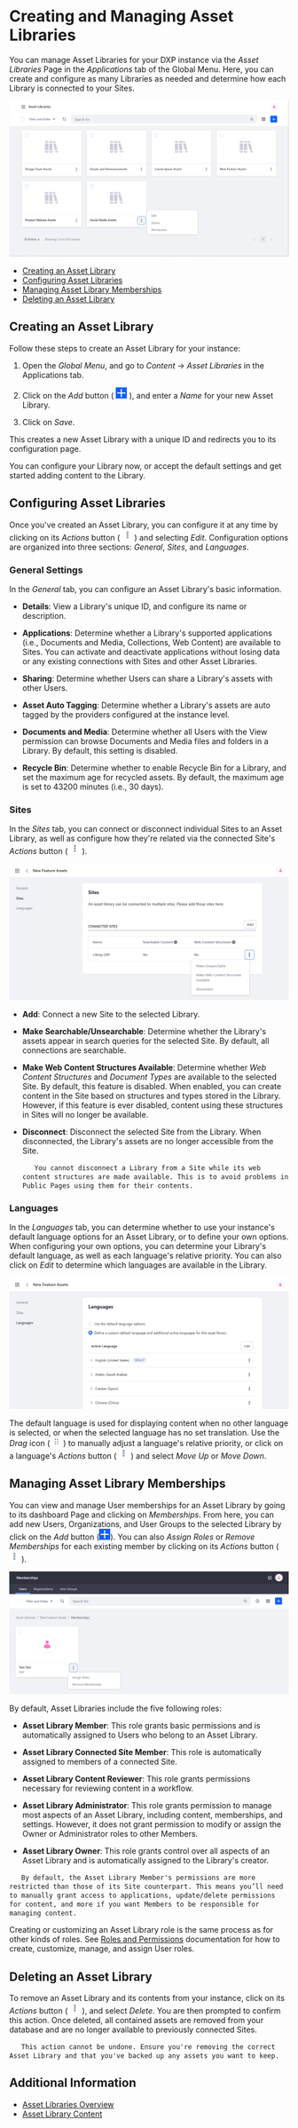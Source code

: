 # Creating and Managing Asset Libraries

You can manage Asset Libraries for your DXP instance via the *Asset Libraries* Page in the *Applications* tab of the Global Menu. Here, you can create and configure as many Libraries as needed and determine how each Library is connected to your Sites.

![Create and manage Asset Libraries for your DXP instance via the Asset Libraries Page in the Applications tab of the Global Menu.](./creating-and-managing-asset-libraries/images/01.png)

* [Creating an Asset Library](#creating-an-asset-library)
* [Configuring Asset Libraries](#configuring-asset-libraries)
* [Managing Asset Library Memberships](#managing-asset-library-memberships)
* [Deleting an Asset Library](#deleting-an-asset-library)

## Creating an Asset Library

Follow these steps to create an Asset Library for your instance:

1. Open the *Global Menu*, and go to *Content* &rarr; *Asset Libraries* in the Applications tab.

1. Click on the *Add* button ( ![Add button](../../images/icon-add.png) ), and enter a *Name* for your new Asset Library.

1. Click on *Save*.

This creates a new Asset Library with a unique ID and redirects you to its configuration page.

You can configure your Library now, or accept the default settings and get started adding content to the Library.

## Configuring Asset Libraries

Once you've created an Asset Library, you can configure it at any time by clicking on its *Actions* button ( ![Actions button](../../images/icon-actions.png) ) and selecting *Edit*. Configuration options are organized into three sections: *General*, *Sites*, and *Languages*. <!--IS THE FOLLOWING TEXT RELEVANT, OR TOO MUCH INFO? "You can also access a Library's settings via its dashboard page. Simply click on the *name* of the Asset Library you want to configure, and then click on *Settings*."-->

### General Settings

In the *General* tab, you can configure an Asset Library's basic information.

* **Details**: View a Library's unique ID, and configure its name or description.

* **Applications**: Determine whether a Library's supported applications (i.e., Documents and Media, Collections, Web Content) are available to Sites. You can activate and deactivate applications without losing data or any existing connections with Sites and other Asset Libraries.

* **Sharing**: Determine whether Users can share a Library's assets with other Users.

* **Asset Auto Tagging**: Determine whether a Library's assets are auto tagged by the providers configured at the instance level.

* **Documents and Media**: Determine whether all Users with the View permission can browse Documents and Media files and folders in a Library. By default, this setting is disabled.

* **Recycle Bin**: Determine whether to enable Recycle Bin for a Library, and set the maximum age for recycled assets. By default, the maximum age is set to 43200 minutes (i.e., 30 days).

### Sites

In the *Sites* tab, you can connect or disconnect individual Sites to an Asset Library, as well as configure how they're related via the connected Site's *Actions* button ( ![Actions button](../../images/icon-actions.png) ).

![Connect Sites to an Asset Library and configure their connection.](./creating-and-managing-asset-libraries/images/02.png)

* **Add**: Connect a new Site to the selected Library.

* **Make Searchable/Unsearchable**: Determine whether the Library's assets appear in search queries for the selected Site. By default, all connections are searchable.

* **Make Web Content Structures Available**: Determine whether *Web Content Structures* and *Document Types* are available to the selected Site. By default, this feature is disabled. When enabled, you can create content in the Site based on structures and types stored in the Library. However, if this feature is ever disabled, content using these structures in Sites will no longer be available.

* **Disconnect**: Disconnect the selected Site from the Library. When disconnected, the Library's assets are no longer accessible from the Site.

   ```important::
      You cannot disconnect a Library from a Site while its web content structures are made available. This is to avoid problems in Public Pages using them for their contents.
   ```

### Languages

In the *Languages* tab, you can determine whether to use your instance's default language options for an Asset Library, or to define your own options. When configuring your own options, you can determine your Library's default language, as well as each language's relative priority. You can also click on *Edit* to determine which languages are available in the Library.

![Use your instance's default language options for an Asset Library, or define your own](./creating-and-managing-asset-libraries/images/03.png)

The default language is used for displaying content when no other language is selected, or when the selected language has no set translation. Use the *Drag* icon ( ![Drag icon](../../images/icon-drag.png) ) to manually adjust a language's relative priority, or click on a language's *Actions* button ( ![Actions button](../../images/icon-actions.png) ) and select *Move Up* or *Move Down*.

## Managing Asset Library Memberships

You can view and manage User memberships for an Asset Library by going to its dashboard Page and clicking on *Memberships*. From here, you can add new Users, Organizations, and User Groups to the selected Library by click on the *Add* button (![Add button](../../images/icon-add.png)). You can also *Assign Roles* or *Remove Memberships* for each existing member by clicking on its *Actions* button ( ![Actions button](../../images/icon-actions.png) ).

![View an manage Asset Library memberships.](./creating-and-managing-asset-libraries/images/04.png)

By default, Asset Libraries include the five following roles:

* **Asset Library Member**: This role grants basic permissions and is automatically assigned to Users who belong to an Asset Library.

* **Asset Library Connected Site Member**: This role is automatically assigned to members of a connected Site. 

* **Asset Library Content Reviewer**: This role grants permissions necessary for reviewing content in a workflow.

* **Asset Library Administrator**: This role grants permission to manage most aspects of an Asset Library, including content, memberships, and settings. However, it does not grant permission to modify or assign the Owner or Administrator roles to other Members.

* **Asset Library Owner**: This role grants control over all aspects of an Asset Library and is automatically assigned to the Library's creator.

```note::
   By default, the Asset Library Member's permissions are more restricted than those of its Site counterpart. This means you’ll need to manually grant access to applications, update/delete permissions for content, and more if you want Members to be responsible for managing content.
```

Creating or customizing an Asset Library role is the same process as for other kinds of roles. See [Roles and Permissions](../../users-and-permissions/roles_and_permissions.html) documentation for how to create, customize, manage, and assign User roles.

## Deleting an Asset Library

To remove an Asset Library and its contents from your instance, click on its *Actions* button ( ![Actions button](../../images/icon-actions.png) ), and select *Delete*. You are then prompted to confirm this action. Once deleted, all contained assets are removed from your database and are no longer available to previously connected Sites.

```warning::
   This action cannot be undone. Ensure you're removing the correct Asset Library and that you've backed up any assets you want to keep.
```

## Additional Information

* [Asset Libraries Overview](./asset-libraries-overview.md)
* [Asset Library Content](./asset-library-content.md)
